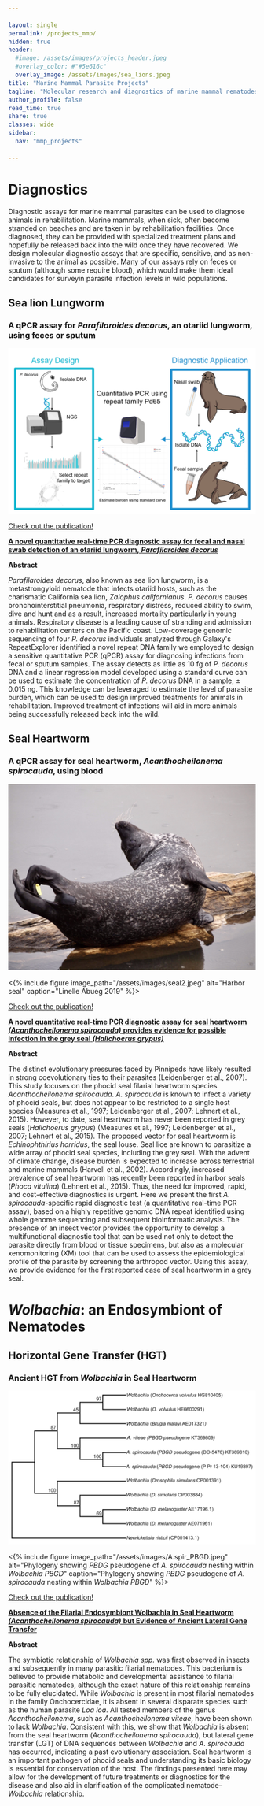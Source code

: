 ```yaml
---

layout: single
permalink: /projects_mmp/
hidden: true
header:
  #image: /assets/images/projects_header.jpeg
  #overlay_color: #"#5e616c"
  overlay_image: /assets/images/sea_lions.jpeg
title: "Marine Mammal Parasite Projects"
tagline: "Molecular research and diagnostics of marine mammal nematodes"   
author_profile: false
read_time: true
share: true
classes: wide
sidebar:
  nav: "mmp_projects"

---
```


# Diagnostics

Diagnostic assays for marine mammal parasites can be used to diagnose animals in rehabilitation. Marine mammals, when sick, often become stranded on beaches and are taken in by rehabilitation facilities. Once diagnosed, they can be provided with specialized treatment plans and hopefully be released back into the wild once they have recovered. We design molecular diagnostic assays that are specific, sensitive, and as non-invasive to the animal as possible. Many of our assays rely on feces or sputum (although some require blood), which would make them ideal candidates for surveyin parasite infection levels in wild populations.

## Sea lion Lungworm

### A qPCR assay for *Parafilaroides decorus*, an otariid lungworm, using feces or sputum

![P. decorus qPCR Pipeline](/assets/images/Pd_abstract.jpeg)

[Check out the publication!](https://doi.org/10.1016/j.ijppaw.2020.04.012)

[**A novel quantitative real-time PCR diagnostic assay for fecal and nasal swab detection of an otariid lungworm,** ***Parafilaroides decorus***](https://doi.org/10.1016/j.ijppaw.2020.04.012)

**Abstract**

*Parafilaroides decorus*, also known as sea lion lungworm, is a metastrongyloid nematode that infects otariid hosts, such as the charismatic California sea lion, *Zalophus californianus*. *P. decorus* causes bronchointerstitial pneumonia, respiratory distress, reduced ability to swim, dive and hunt and as a result, increased mortality particularly in young animals. Respiratory disease is a leading cause of stranding and admission to rehabilitation centers on the Pacific coast. Low-coverage genomic sequencing of four *P. decorus* individuals analyzed through Galaxy's RepeatExplorer identified a novel repeat DNA family we employed to design a sensitive quantitative PCR (qPCR) assay for diagnosing infections from fecal or sputum samples. The assay detects as little as 10 fg of *P. decorus* DNA and a linear regression model developed using a standard curve can be used to estimate the concentration of *P. decorus* DNA in a sample, ± 0.015 ng. This knowledge can be leveraged to estimate the level of parasite burden, which can be used to design improved treatments for animals in rehabilitation. Improved treatment of infections will aid in more animals being successfully released back into the wild.

## Seal Heartworm

### A qPCR assay for seal heartworm, *Acanthocheilonema spirocauda*, using blood

![Harbor seal](/assets/images/seal2.jpeg)

<{% include figure image_path="/assets/images/seal2.jpeg" alt="Harbor seal" caption="Linelle Abueg 2019" %}>

[Check out the publication!](https://doi.org/10.1016/j.ijppaw.2018.04.001)

[**A novel quantitative real-time PCR diagnostic assay for seal heartworm** ***(Acanthocheilonema spirocauda)*** **provides evidence for possible infection in the grey seal** ***(Halichoerus grypus)***](https://doi.org/10.1016/j.ijppaw.2018.04.001)

**Abstract**

The distinct evolutionary pressures faced by Pinnipeds have likely resulted in strong coevolutionary ties to their parasites (Leidenberger et al., 2007). This study focuses on the phocid seal filarial heartworm species *Acanthocheilonema spirocauda*. *A. spirocauda* is known to infect a variety of phocid seals, but does not appear to be restricted to a single host species (Measures et al., 1997; Leidenberger et al., 2007; Lehnert et al., 2015). However, to date, seal heartworm has never been reported in grey seals (*Halichoerus grypus*) (Measures et al., 1997; Leidenberger et al., 2007; Lehnert et al., 2015). The proposed vector for seal heartworm is *Echinophthirius horridus*, the seal louse. Seal lice are known to parasitize a wide array of phocid seal species, including the grey seal. With the advent of climate change, disease burden is expected to increase across terrestrial and marine mammals (Harvell et al., 2002). Accordingly, increased prevalence of seal heartworm has recently been reported in harbor seals (*Phoca vitulina*) (Lehnert et al., 2015). Thus, the need for improved, rapid, and cost-effective diagnostics is urgent. Here we present the first *A. spirocauda*-specific rapid diagnostic test (a quantitative real-time PCR assay), based on a highly repetitive genomic DNA repeat identified using whole genome sequencing and subsequent bioinformatic analysis. The presence of an insect vector provides the opportunity to develop a multifunctional diagnostic tool that can be used not only to detect the parasite directly from blood or tissue specimens, but also as a molecular xenomonitoring (XM) tool that can be used to assess the epidemiological profile of the parasite by screening the arthropod vector. Using this assay, we provide evidence for the first reported case of seal heartworm in a grey seal.

# *Wolbachia*: an Endosymbiont of Nematodes

## Horizontal Gene Transfer (HGT)

### Ancient HGT from *Wolbachia* in Seal Heartworm

![Phylogeny showing *PBDG* pseudogene of *A. spirocauda* nesting within *Wolbachia PBGD*](/assets/images/A.spir_PBGD.jpeg)

<{% include figure image_path="/assets/images/A.spir_PBGD.jpeg" alt="Phylogeny showing *PBDG* pseudogene of *A. spirocauda* nesting within *Wolbachia PBGD*" caption="Phylogeny showing *PBDG* pseudogene of *A. spirocauda* nesting within *Wolbachia PBGD*" %}>

[Check out the publication!](https://doi.org/10.1645/15-872)

[**Absence of the Filarial Endosymbiont Wolbachia in Seal Heartworm** ***(Acanthocheilonema spirocauda)*** **but Evidence of Ancient Lateral Gene Transfer**](https://doi.org/10.1645/15-872)

**Abstract**

The symbiotic relationship of *Wolbachia spp.* was first observed in insects and subsequently in many parasitic filarial nematodes. This bacterium is believed to provide metabolic and developmental assistance to filarial parasitic nematodes, although the exact nature of this relationship remains to be fully elucidated. While *Wolbachia* is present in most filarial nematodes in the family Onchocercidae, it is absent in several disparate species such as the human parasite *Loa loa*. All tested members of the genus *Acanthocheilonema*, such as *Acanthocheilonema viteae*, have been shown to lack *Wolbachia*. Consistent with this, we show that *Wolbachia* is absent from the seal heartworm (*Acanthocheilonema spirocauda*), but lateral gene transfer (LGT) of DNA sequences between *Wolbachia* and *A. spirocauda* has occurred, indicating a past evolutionary association. Seal heartworm is an important pathogen of phocid seals and understanding its basic biology is essential for conservation of the host. The findings presented here may allow for the development of future treatments or diagnostics for the disease and also aid in clarification of the complicated nematode–*Wolbachia* relationship.
